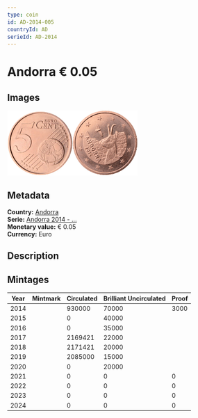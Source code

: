 ```yaml
---
type: coin
id: AD-2014-005
countryId: AD
serieId: AD-2014
---
```


# Andorra € 0.05

## Images

<img src="../../../Images/common-2007-005.webp" height="150" alt="Front image"><img src="Images/andorra-2014-005.webp" height="150" alt="Back image">

## Metadata

**Country:** [Andorra](../index.md)\
**Serie:** [Andorra 2014 - ...](index.md)\
**Monetary value:** € 0.05\
**Currency:** Euro

## Description

## Mintages

| Year | Mintmark | Circulated | Brilliant Uncirculated | Proof |
| ---- | -------- | ---------- | ---------------------- | ----- |
| 2014 |          | 930000     | 70000                  | 3000  |
| 2015 |          | 0          | 40000                  |       |
| 2016 |          | 0          | 35000                  |       |
| 2017 |          | 2169421    | 22000                  |       |
| 2018 |          | 2171421    | 20000                  |       |
| 2019 |          | 2085000    | 15000                  |       |
| 2020 |          | 0          | 20000                  |       |
| 2021 |          | 0          | 0                      | 0     |
| 2022 |          | 0          | 0                      | 0     |
| 2023 |          | 0          | 0                      | 0     |
| 2024 |          | 0          | 0                      | 0     |
